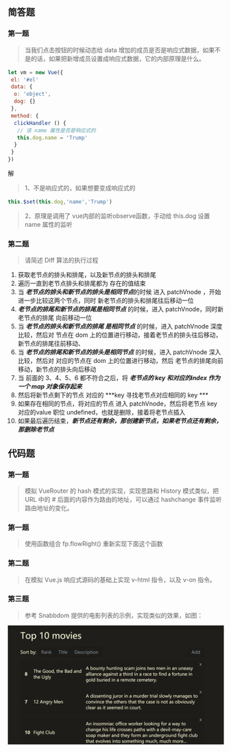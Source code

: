 ## 简答题
### 第一题
> 当我们点击按钮的时候动态给 data 增加的成员是否是响应式数据，如果不是的话，如果把新增成员设置成响应式数据，它的内部原理是什么。

```js
let vm = new Vue({
 el: '#el'
 data: {
  o: 'object',
  dog: {}
 },
 method: {
  clickHandler () {
   // 该 name 属性是否是响应式的
   this.dog.name = 'Trump'
  }
 }
})
```
解
> 1、不是响应式的，如果想要变成响应式的
```js
this.$set(this.dog,'name','Trump')
```
> 2、原理是调用了 vue内部的监听observe函数，手动给 this.dog 设置name 属性的监听

### 第二题
> 请简述 Diff 算法的执行过程

1. 获取老节点的排头和排尾，以及新节点的排头和排尾
2. 遍历一直到老节点排头和排尾都为 存在的值结束
3. 当 ***老节点的排头和新节点的排头是相同节点***的时候 进入 patchVnode ，开始进一步比较这两个节点，同时 新老节点的排头和排尾往后移动一位
4. ***老节点的排尾和新节点的排尾是相同节点*** 的时候，进入 patchVnode，同时新老节点的排尾 向前移动一位
5. 当 ***老节点的排头和新节点的排尾 是相同节点*** 的时候，进入 patchVnode 深度比较，然后对 节点在 dom 上的位置进行移动，接着老节点的排头往后移动，新节点的排尾往前移动、
6. 当 ***老节点的排尾和新节点的排头是相同节点*** 的时候，进入 patchVnode 深入比较，然后对 对应的节点在 dom 上的位置进行移动，然后 老节点的排尾向前移动，新节点的排头向后移动
7. 当 前面的 3、4、5、6 都不符合之后，将 ***老节点的 key 和对应的index 作为一个 map 对象保存起来***
8. 然后将新节点剩下的节点 对应的 ***key 寻找老节点对应相同的 key ***
9. 如果存在相同的节点，将对应的节点 进入 patchVnode，然后将老节点 key 对应的value 职位 undefined，也就是删除，接着将老节点插入
10. 如果最后遍历结束，***新节点还有剩余，那创建新节点，如果老节点还有剩余，那删除老节点***


## 代码题
### 第一题
> 模拟 VueRouter 的 hash 模式的实现，实现思路和 History 模式类似，把 URL 中的 # 后面的内容作为路由的地址，可以通过 hashchange 事件监听路由地址的变化。

### 第一题
> 使用函数组合 fp.flowRight() 重新实现下面这个函数


### 第二题
> 在模拟 Vue.js 响应式源码的基础上实现 v-html 指令，以及 v-on 指令。


### 第三题
> 参考 Snabbdom 提供的电影列表的示例，实现类似的效果，如图：

![image](https://github.com/dongceha/homework/blob/master/fed-e-task-03-01/homework2-3.png)

